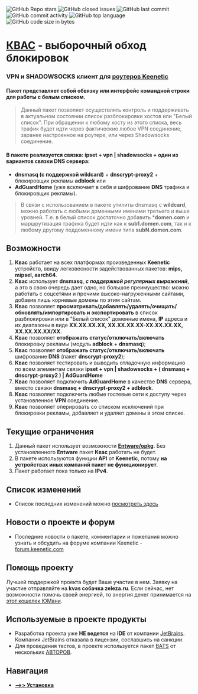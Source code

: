 ![GitHub Repo stars](https://img.shields.io/github/stars/qzeleza/kvas?color=orange) ![GitHub closed issues](https://img.shields.io/github/issues-closed/qzeleza/kvas?color=success) ![GitHub last commit](https://img.shields.io/github/last-commit/qzeleza/kvas) ![GitHub commit activity](https://img.shields.io/github/commit-activity/y/qzeleza/kvas) ![GitHub top language](https://img.shields.io/github/languages/top/qzeleza/kvas) ![GitHub code size in bytes](https://img.shields.io/github/languages/code-size/qzeleza/kvas) 
# [КВАС](https://forum.keenetic.com/topic/14415-пробуем-квас-shadowsocks-и-другие-vpn-клиенты) - выборочный обход блокировок #

### VPN и SHADOWSOCKS клиент для [роутеров Keenetic](https://keenetic.ru/ru/)

#### Пакет представляет собой обвязку или интерфейс командной строки для работы с белым списком.

> Данный пакет позволяет осуществлять контроль и поддерживать в актуальном состоянии 
> список разблокировки хостов или "Белый список". При обращении к любому хосту из этого списка, 
> весь трафик будет идти через фактические любое VPN соединение, заранее настроенное на роутере, 
> или через Shadowsocks соединение. 

#### В пакете реализуется связка: **ipset** + **vpn** | **shadowsocks** + один из вариантов связки DNS сервера:
- **dnsmasq (с поддержкой wildcard)** + **dnscrypt-proxy2** + блокировщик рекламы **adblock** или
- **AdGuardHome** (уже всключает в себя и шифрование **DNS** трафика и блокировщик рекламы).

> В связи с использованием в пакете утилиты dnsmasq с **wildcard**, можно работать с любыми доменными именами третьего и выше уровней. 
> Т.е. в белый список достаточно добавить ***domen.com** и маршрутизация трафика 
> будет идти как к **sub1.domen.com**, так и к любому другому поддоменному имени типа **subN.domen.com**.



## Возможности
1. **Квас** работает на всех платформах произведенных **Keenetic** устройств, ввиду легковесности задействованных пакетов: **mips, mipsel, aarch64**.
2. **Квас** использует **dnsmasq**, ***с поддержкой регулярных выражений***, а это в свою очередь дает одно, но большое преимущество: можно работать с соцсетями и прочими высоко-нагруженными сайтами, добавив лишь корневые домены по этим сайтам.
3. **Квас** позволяет **просматривать/добавлять/удалять/очищать/обновлять/импортировать и экспортировать** в список разблокировки или в "Белый список" доменные имена, **IP** адреса и их диапазоны в виде **XX.XX.XX.XX, XX.XX.XX.XX-XX.XX.XX.XX, XX.XX.XX.XX/XX**.
4. **Квас** позволяет **отображать статус/отключать/включать** блокировку рекламы (модуль **adblock** + **dnsmasq**);
5. **Квас** позволяет **отображать статус/отключать/включать** шифрование **DNS** (пакет **dnscrypt-proxy2**);
6. **Квас** позволяет тестировать и выводить отладочную информацию по всем элементам связки **ipset + vpn | shadowsocks + ( dnsmasq + dnscrypt-proxy2 ) | AdGuardHome**
7. **Квас** позволяет подключить **AdGuardHome** в качестве **DNS** сервера, вместо связки **dnsmasq + dnscrypt-proxy2 + adblock**.
8. **Квас** позволяет подключить любые гостевые сети к доступу через установленное **VPN** соединение.
9. **Квас** позволяет оперировать со списком исключений при блокировки рекламы, добавляет и удаляет домены в этом списке.


## Текущие ограничения 
1. Данный пакет использует возможности **[Entware/opkg](https://help.keenetic.com/hc/ru/articles/360000948719-OPKG)**. Без установленного **Entware** пакет **Квас** работать не будет.
2. В пакете используются функции **API** от **Keenetic**, потому **на устройствах иных компаний пакет не функционирует**.
3. Пакет работает пока только на **IPv4**.

## Список изменений 
- Список последних изменений можно [посмотреть здесь](HISTORY.md)

## Новости о проекте и форум
- Последние новости о пакете, комментарии и пожелания можно узнать и обсудить на форуме компании Keenetic - [forum.keenetic.com](https://forum.keenetic.com/topic/14415-%D0%BF%D1%80%D0%BE%D0%B1%D1%83%D0%B5%D0%BC-%D0%BA%D0%B2%D0%B0%D1%81-shadowsocks-%D0%B8-%D0%B4%D1%80%D1%83%D0%B3%D0%B8%D0%B5-vpn-%D0%BA%D0%BB%D0%B8%D0%B5%D0%BD%D1%82%D1%8B)

## Помощь проекту
Лучшей поддержкой проекта будет Ваше участие в нем. Заявку на участие отправляйте на **kvas собачка zeleza.ru**.
Если сейчас, нет возможности помочь своей энергией, то энергия денег принимается на [этот кошелек ЮМани](https://yoomoney.ru/to/4100117756734493).

## Используемые в проекте продукты
- Разработка проекта уже **НЕ ведется** на **IDE** от компании [JetBrains](https://www.jetbrains.com/ru-ru/). Компания JetBrains отказала в лицензии, сославшись на санкции.
- Для проведения тестов, в проекте используется пакет [BATS](https://github.com/bats-core/bats-core/blob/master/LICENSE.md) от нескольких [АВТОРОВ](https://github.com/bats-core/bats-core/blob/master/AUTHORS).

## Навигация
- [ **-->> Установка**](https://github.com/qzeleza/kvas/wiki/Установка-пакета)